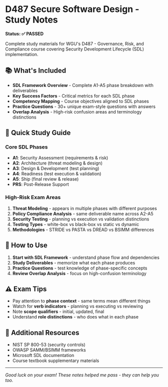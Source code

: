 # D487 Secure Software Design - Study Notes

**Status: ✅ PASSED**

Complete study materials for WGU's D487 - Governance, Risk, and Compliance course covering Security Development Lifecycle (SDL) implementation.

## 📚 What's Included

- **SDL Framework Overview** - Complete A1-A5 phase breakdown with deliverables
- **Key Success Factors** - Critical metrics for each SDL phase
- **Competency Mapping** - Course objectives aligned to SDL phases
- **Practice Questions** - 30+ unique exam-style questions with answers
- **Overlap Analysis** - High-risk confusion areas and terminology distinctions

## 🎯 Quick Study Guide

### Core SDL Phases
- **A1**: Security Assessment (requirements & risk)
- **A2**: Architecture (threat modeling & design)
- **A3**: Design & Development (test planning)
- **A4**: Readiness (test execution & validation)
- **A5**: Ship (final review & release)
- **PRS**: Post-Release Support

### High-Risk Exam Areas
1. **Threat Modeling** - appears in multiple phases with different purposes
2. **Policy Compliance Analysis** - same deliverable name across A2-A5
3. **Security Testing** - planning vs execution vs validation distinctions
4. **Testing Types** - white-box vs black-box vs static vs dynamic
5. **Methodologies** - STRIDE vs PASTA vs DREAD vs BSIMM differences

## 🚀 How to Use

1. **Start with SDL Framework** - understand phase flow and dependencies
2. **Study Deliverables** - memorize what each phase produces
3. **Practice Questions** - test knowledge of phase-specific concepts
4. **Review Overlap Analysis** - focus on high-confusion terminology

## ⚠️ Exam Tips

- Pay attention to **phase context** - same terms mean different things
- Watch for **verb indicators** - planning vs executing vs reviewing
- Note **scope qualifiers** - initial, updated, final
- Understand **role distinctions** - who does what in each phase

## 📖 Additional Resources

- NIST SP 800-53 (security controls)
- OWASP SAMM/BSIMM frameworks
- Microsoft SDL documentation
- Course textbook supplementary materials

---

*Good luck on your exam! These notes helped me pass - they can help you too.*
